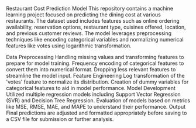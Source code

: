 Restaurant Cost Prediction Model
This repository contains a machine learning project focused on predicting the dining cost at various restaurants. The dataset used includes features such as online ordering availability, reservation options, restaurant type, cuisines offered, location, and previous customer reviews. The model leverages preprocessing techniques like encoding categorical variables and normalizing numerical features like votes using logarithmic transformation.

Data Preprocessing
Handling missing values and transforming features to prepare for model training.
Frequency encoding of categorical features to convert them into numerical format.
Dropping less relevant features to streamline the model input.
Feature Engineering
Log transformation of the 'votes' feature to normalize its distribution.
Creation of dummy variables for categorical features to aid in model performance.
Model Development
Utilized multiple regression models including Support Vector Regression (SVR) and Decision Tree Regression.
Evaluation of models based on metrics like MSE, RMSE, MAE, and MAPE to understand their performance.
Output
Final predictions are adjusted and formatted appropriately before saving to a CSV file for submission or further analysis.

